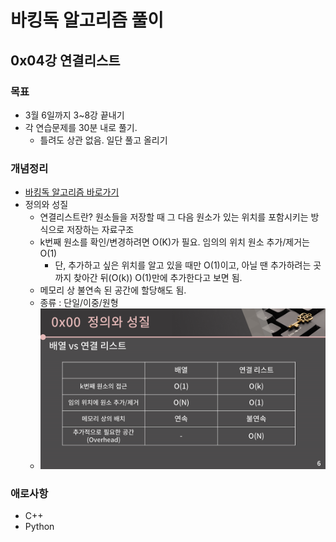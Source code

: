# 바킹독 알고리즘 풀이
## 0x04강 연결리스트
### 목표
- 3월 6일까지 3~8강 끝내기
- 각 연습문제를 30분 내로 풀기.
    - 틀려도 상관 없음. 일단 풀고 올리기

### 개념정리
- [바킹독 알고리즘 바로가기](https://blog.encrypted.gg/932)
- 정의와 성질
    - 연결리스트란? 원소들을 저장할 때 그 다음 원소가 있는 위치를 포함시키는 방식으로 저장하는 자료구조
    - k번째 원소를 확인/변경하려면 O(K)가 필요. 임의의 위치 원소 추가/제거는 O(1)
      - 단, 추가하고 싶은 위치를 알고 있을 때만 O(1)이고, 아닐 땐 추가하려는 곳까지 찾아간 뒤(O(k)) O(1)만에 추가한다고 보면 됨.
    - 메모리 상 불연속 된 공간에 할당해도 됨.
    - 종류 : 단일/이중/원형
    - ![img.png](img.png)
### 애로사항
- C++
- Python